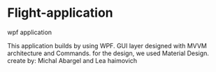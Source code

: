 # Flight-application
wpf application

This application builds by using WPF. 
GUI layer designed with MVVM architecture and Commands.
for the design, we used Material Design.
create by:
Michal Abargel and Lea haimovich
